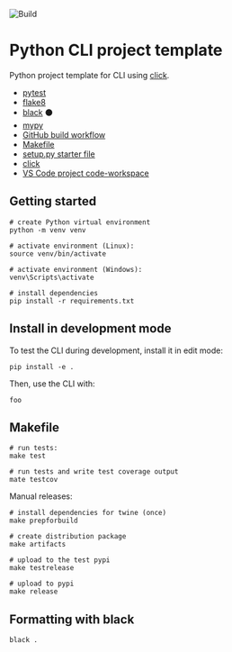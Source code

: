 ![Build](https://github.com/RobertoPrevato/PythonCLI/workflows/Build/badge.svg)

# Python CLI project template
Python project template for CLI using [click](https://click.palletsprojects.com).

* [pytest](https://docs.pytest.org/en/latest/)
* [flake8](https://pypi.org/project/flake8/)
* [black](https://github.com/psf/black) ⚫
* [mypy](http://mypy-lang.org)
* [GitHub build workflow](https://help.github.com/en/actions/building-and-testing-code-with-continuous-integration/about-continuous-integration)
* [Makefile](https://www.gnu.org/software/make/manual/make.html)
* [setup.py starter file](https://docs.python.org/3/distutils/setupscript.html)
* [click](https://click.palletsprojects.com)
* [VS Code project code-workspace](https://code.visualstudio.com)

## Getting started

```
# create Python virtual environment
python -m venv venv

# activate environment (Linux):
source venv/bin/activate

# activate environment (Windows):
venv\Scripts\activate

# install dependencies
pip install -r requirements.txt
```

## Install in development mode
To test the CLI during development, install it in edit mode:

```
pip install -e .
```

Then, use the CLI with:

```
foo
```

## Makefile

```
# run tests:
make test

# run tests and write test coverage output
mate testcov
```

Manual releases:

```
# install dependencies for twine (once)
make prepforbuild

# create distribution package
make artifacts

# upload to the test pypi
make testrelease

# upload to pypi
make release
```

## Formatting with black
```
black .
```
